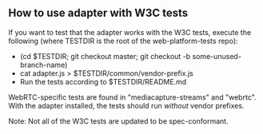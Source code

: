 How to use adapter with W3C tests
---------------------------------

If you want to test that the adapter works with the W3C tests, execute
the following (where TESTDIR is the root of the web-platform-tests repo):

- (cd $TESTDIR; git checkout master; git checkout -b some-unused-branch-name)
- cat adapter.js > $TESTDIR/common/vendor-prefix.js
- Run the tests according to $TESTDIR/README.md

WebRTC-specific tests are found in "mediacapture-streams" and "webrtc".
With the adapter installed, the tests should run *without* vendor prefixes.

Note: Not all of the W3C tests are updated to be spec-conformant.
